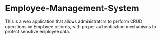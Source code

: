 # Employee-Management-System
This is a web application that allows administrators to perform CRUD operations on Employee records, with proper authentication mechanisms to protect sensitive employee data.
